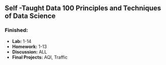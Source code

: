 ## Self -Taught Data 100 Principles and Techniques of Data Science

### Finished:

- **Lab:** 1-14
- **Homework:** 1-13
- **Discussion:** ALL
- **Final Projects:** AQI, Traffic
